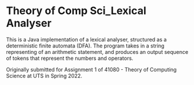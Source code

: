 # Theory of Comp Sci_Lexical Analyser
 This is a Java implementation of a lexical analyser, structured as a deterministic finite automata (DFA). The program takes in a string representing of an arithmetic statement, and produces an output sequence of tokens that represent the numbers and operators.

 Originally submitted for Assignment 1 of 41080 - Theory of Computing Science at UTS in Spring 2022.
